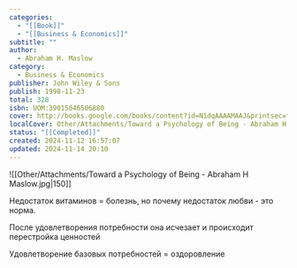 ```yaml
---
categories:
  - "[[Book]]"
  - "[[Business & Economics]]"
subtitle: ""
author:
  - Abraham H. Maslow
category:
  - Business & Economics
publisher: John Wiley & Sons
publish: 1998-11-23
total: 328
isbn: UOM:39015046506880
cover: http://books.google.com/books/content?id=N1dqAAAAMAAJ&printsec=frontcover&img=1&zoom=1&source=gbs_api
localCover: Other/Attachments/Toward a Psychology of Being - Abraham H Maslow.jpg
status: "[[Completed]]"
created: 2024-11-12 16:57:07
updated: 2024-11-14 20:10
---
```


![[Other/Attachments/Toward a Psychology of Being - Abraham H Maslow.jpg|150]]

Недостаток витаминов = болезнь, но почему недостаток любви - это норма.

После удовлетворения потребности она исчезает и происходит перестройка ценностей

Удовлетворение базовых потребностей = оздоровление
